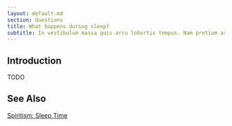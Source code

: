 ```yaml
---
layout: default-md
section: Questions
title: What happens during sleep?
subtitle: In vestibulum massa quis arcu lobortis tempus. Nam pretium arcu in odio vulputate luctus.
---
```


## Introduction
TODO


## See Also
[Spiritism: Sleep Time](/spiritism/reincarnation/sleep)